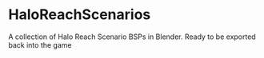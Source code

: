 # HaloReachScenarios
A collection of Halo Reach Scenario BSPs in Blender. Ready to be exported back into the game
